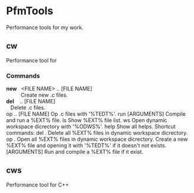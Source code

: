 # PfmTools
Performance tools for my work.
## cw
Performance tool for 
### Commands
**new**&nbsp;&nbsp;&nbsp;&lt;FILE NAME&gt;&nbsp;..&nbsp;[FILE NAME]<br/>
&nbsp;&nbsp;&nbsp;&nbsp;&nbsp;&nbsp;&nbsp;&nbsp;&nbsp;&nbsp;Create new .c files.<br/>
**del**&nbsp;&nbsp;&nbsp;<FILE NAME> .. [FILE NAME]<br/>
&nbsp;&nbsp;&nbsp;Delete .c files.<br/>
op    <FILE NAME> .. [FILE NAME]
	    Op .c files with '%TEDT%'.
run   <FILE NAME> [ARGUMENTS]
	    Compile and run a %EXT% file.
ls    Show %EXT% file list.
ws    Open dynamic workspace dicrectory with '%ODWS%'.
help  Show all helps.
Shortcut commands:
del   .
      Delete all %EXT% files in dynamic workspace dicrectory.
op    .
      Open all %EXT% files in dynamic workspace dicrectory.
<FILE NAME>
      Create a new %EXT% file and opening it with '%TEDT%' if it doesn't not exists.
<FILE NAME> [ARGUMENTS]
      Run and compile a %EXT% file if it exist.
## cws
Performance tool for C++
